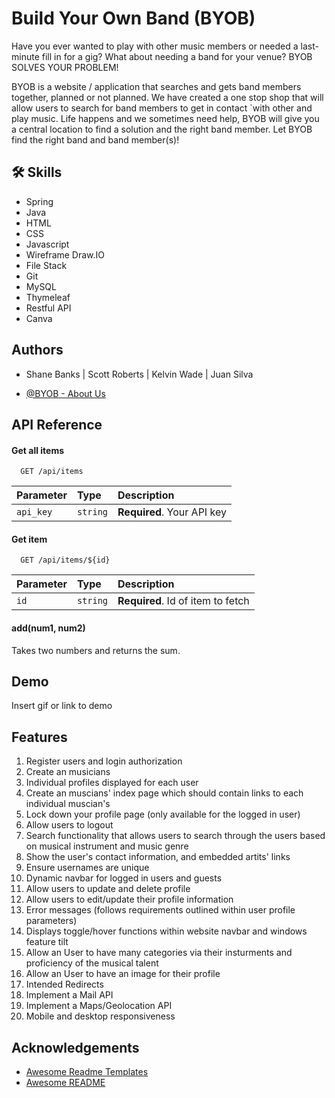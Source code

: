 # Build Your Own Band (BYOB)

Have you ever wanted to play with other music members or needed a last-minute fill in for a gig?  What about needing a band for your venue?  BYOB SOLVES YOUR PROBLEM! 

BYOB is a website / application that searches and gets band members together, planned or not planned.  We have created a one stop shop that will allow users to search for band members to get in contact `with other and play music.  Life happens and we sometimes need help, BYOB will give you a central location to find a solution and the right band member.  Let BYOB find the right band and band member(s)!



## 🛠 Skills
-	Spring
-	Java
-	HTML
-	CSS	
-	Javascript
-	Wireframe Draw.IO
-	File Stack
-   Git
-   MySQL
- Thymeleaf
- Restful API
- Canva



## Authors
- Shane Banks | Scott Roberts | Kelvin Wade | Juan Silva

- [@BYOB - About Us](https://www.bringyourownband.com/aboutus)


## API Reference

#### Get all items

```http
  GET /api/items
```

| Parameter | Type     | Description                |
| :-------- | :------- | :------------------------- |
| `api_key` | `string` | **Required**. Your API key |

#### Get item

```http
  GET /api/items/${id}
```

| Parameter | Type     | Description                       |
| :-------- | :------- | :-------------------------------- |
| `id`      | `string` | **Required**. Id of item to fetch |

#### add(num1, num2)

Takes two numbers and returns the sum.


## Demo

Insert gif or link to demo


## Features

1.  Register users and login authorization
2.  Create an musicians
3.  Individual profiles displayed for each user
4.  Create an muscians' index page which should contain links to each individual muscian's
5.  Lock down your profile page (only available for the logged in user)
6.  Allow users to logout
7.  Search functionality that allows users to search through the users based on musical instrument and music genre
8.  Show the user's contact information, and embedded artits' links
9.  Ensure usernames are unique
10. Dynamic navbar for logged in users and guests
11. Allow users to update and delete profile
12. Allow users to edit/update their profile information
13. Error messages (follows requirements outlined within user profile parameters)
14. Displays toggle/hover functions within website navbar and windows feature tilt
15. Allow an User to have many categories via their insturments and proficiency of the musical talent
16. Allow an User to have an image for their profile
17. Intended Redirects
18. Implement a Mail API
19. Implement a Maps/Geolocation API
20. Mobile and desktop responsiveness



## Acknowledgements

 - [Awesome Readme Templates](https://awesomeopensource.com/project/elangosundar/awesome-README-templates)
 - [Awesome README](https://github.com/matiassingers/awesome-readme)
